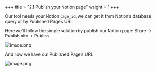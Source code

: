 +++
title = "2.1 Publish your Notion page"
weight = 1
+++


Our tool needs your Notion `page_id`, we can get it from Notion’s database query or by Published Page’s URL


Here we’ll follow the simple solution by publish our Notion page: Share → Publish site → Publish


![image.png](/images/002-ii-level-1-notion-to-md/002-2-setup-notion-page/8-865535-image.png)


And now we have our Published Page’s URL


![image.png](/images/002-ii-level-1-notion-to-md/002-2-setup-notion-page/8-260220-image.png)


